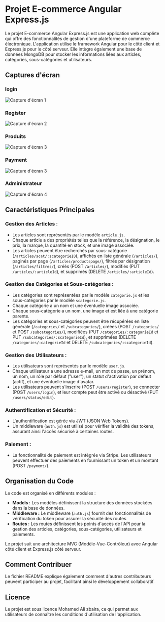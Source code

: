 # Projet E-commerce Angular Express.js

Le projet E-commerce Angular Express.js est une application web complète qui offre des fonctionnalités de gestion d'une plateforme de commerce électronique. L'application utilise le framework Angular pour le côté client et Express.js pour le côté serveur. Elle intègre également une base de données MongoDB pour stocker les informations liées aux articles, catégories, sous-catégories et utilisateurs.
## Captures d'écran
### login
![Capture d'écran 1](https://res.cloudinary.com/dkrfmqbj1/image/upload/v1705951582/Ecommerce-Angular-Express-js/screencapture-localhost-4200-login-2023-12-10-19_16_00_w2llue.png)
### Register
![Capture d'écran 2](https://res.cloudinary.com/dkrfmqbj1/image/upload/v1705951582/Ecommerce-Angular-Express-js/screencapture-localhost-4200-login-2023-12-10-19_16_00_w2llue.png)
### Produits
![Capture d'écran 3](https://res.cloudinary.com/dkrfmqbj1/image/upload/v1705951592/Ecommerce-Angular-Express-js/screencapture-localhost-4200-ecommerce-2023-12-10-19_13_57_zkdruj.png)
### Payment
![Capture d'écran 3](https://res.cloudinary.com/dkrfmqbj1/image/upload/v1705951590/Ecommerce-Angular-Express-js/screencapture-localhost-4200-ecommerce-2023-12-10-19_17_36_ol6wvb.png)
### Administrateur
![Capture d'écran 4](https://res.cloudinary.com/dkrfmqbj1/image/upload/v1705951581/Ecommerce-Angular-Express-js/screencapture-localhost-4200-products-2023-12-10-19_15_01_px2ecm.png)
## Caractéristiques Principales

### Gestion des Articles :

- Les articles sont représentés par le modèle `article.js`.
- Chaque article a des propriétés telles que la référence, la désignation, le prix, la marque, la quantité en stock, et une image associée.
- Les articles peuvent être recherchés par sous-catégorie (`/articles/scat/:scategorieID`), affichés en liste générale (`/articles/`), paginés par page (`/articles/productspage/`), filtrés par désignation (`/articles/filtres/`), créés (POST `/articles/`), modifiés (PUT `/articles/:articleId`), et supprimés (DELETE `/articles/:articleId`).

### Gestion des Catégories et Sous-catégories :

- Les catégories sont représentées par le modèle `categorie.js` et les sous-catégories par le modèle `scategorie.js`.
- Chaque catégorie a un nom et une éventuelle image associée.
- Chaque sous-catégorie a un nom, une image et est liée à une catégorie parente.
- Les catégories et sous-catégories peuvent être récupérées en liste générale (`/categories/` et `/subcategories/`), créées (POST `/categories/` et POST `/subcategories/`), modifiées (PUT `/categories/:categorieId` et PUT `/subcategories/:scategorieId`), et supprimées (DELETE `/categories/:categorieId` et DELETE `/subcategories/:scategorieId`).

### Gestion des Utilisateurs :

- Les utilisateurs sont représentés par le modèle `user.js`.
- Chaque utilisateur a une adresse e-mail, un mot de passe, un prénom, un nom, un rôle par défaut ("user"), un statut d'activation par défaut (actif), et une éventuelle image d'avatar.
- Les utilisateurs peuvent s'inscrire (POST `/users/register`), se connecter (POST `/users/login`), et leur compte peut être activé ou désactivé (PUT `/users/status/edit`).

### Authentification et Sécurité :

- L'authentification est gérée via JWT (JSON Web Tokens).
- Un middleware (`auth.js`) est utilisé pour vérifier la validité des tokens, assurant ainsi l'accès sécurisé à certaines routes.

### Paiement :

- La fonctionnalité de paiement est intégrée via Stripe. Les utilisateurs peuvent effectuer des paiements en fournissant un token et un montant (POST `/payment/`).

## Organisation du Code

Le code est organisé en différents modules :

- **Models :** Les modèles définissent la structure des données stockées dans la base de données.
- **Middleware :** Le middleware (`auth.js`) fournit des fonctionnalités de vérification du token pour assurer la sécurité des routes.
- **Routes :** Les routes définissent les points d'accès de l'API pour la gestion des articles, catégories, sous-catégories, utilisateurs et paiements.

Le projet suit une architecture MVC (Modèle-Vue-Contrôleur) avec Angular côté client et Express.js côté serveur.

## Comment Contribuer

Le fichier README explique également comment d'autres contributeurs peuvent participer au projet, facilitant ainsi le développement collaboratif.

## Licence

Le projet est sous licence Mohamed Ali zbaira, ce qui permet aux utilisateurs de connaître les conditions d'utilisation de l'application.
